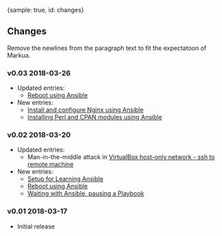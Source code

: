 {sample: true, id: changes}
## Changes

Remove the newlines from the paragraph text to fit the expectatoon of Markua.

### v0.03 2018-03-26

* Updated entries:
    * [Reboot using Ansible](#reboot-with-ansible)
* New entries:
    * [Install and configure Nginx using Ansible](#install-and-configure-nginx-using-ansible)
    * [Installing Perl and CPAN modules using Ansible](#installing-perl-and-cpan-modules-using-ansible)

### v0.02 2018-03-20

* Updated entries:
    * Man-in-the-middle attack in [VirtualBox host-only network - ssh to remote machine](#virtualbox-host-only-network-ssh-to-remote-machine)
* New entries:
    * [Setup for Learning Ansible](#setup-for-learning-ansible)
    * [Reboot using Ansible](#reboot-with-ansible)
    * [Waiting with Ansible, pausing a Playbook](#waiting-with-ansible-pausing-playbook)

### v0.01 2018-03-17

* Initial release

